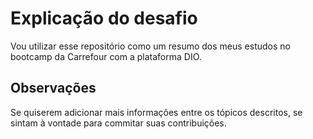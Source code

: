 # Explicação do desafio 
Vou utilizar esse repositório como um resumo dos meus estudos no bootcamp da Carrefour com a plataforma DIO. 

## Observações
Se quiserem adicionar mais informações entre os tópicos descritos, se sintam à vontade para commitar suas contribuições.

